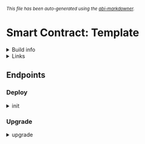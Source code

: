 <sub>*This file has been auto-generated using the [abi-markdowner](https://github.com/0xk0stas/abi-markdowner).*</sub>

# Smart Contract: Template

<details>
<summary>Build info</summary>

- **Rustc Version**: 1.80.1
- **Commit Hash**: 3f5fd8dd41153bc5fdca9427e9e05be2c767ba23
- **Commit Date**: 2024-08-06
- **Channel**: Stable

- **Framework**: multiversx-sc
- **Version**: 0.56.1
</details>

<details>
<summary>Links</summary>

- **Devnet Deployments**:
  - **[SC](https://devnet-explorer.elrond.com/address/erd1qqqqqqqqqqqqqpgqpv09kfzry5y4sj05udcngesat07umyj70n4sa2c0rp)**: erd1qqqqqqqqqqqqqpgqpv09kfzry5y4sj05udcngesat07umyj70n4sa2c0rp
</details>

## Endpoints

### Deploy

<details>
<summary>init</summary>


</details>

### Upgrade

<details>
<summary>upgrade</summary>


</details>

